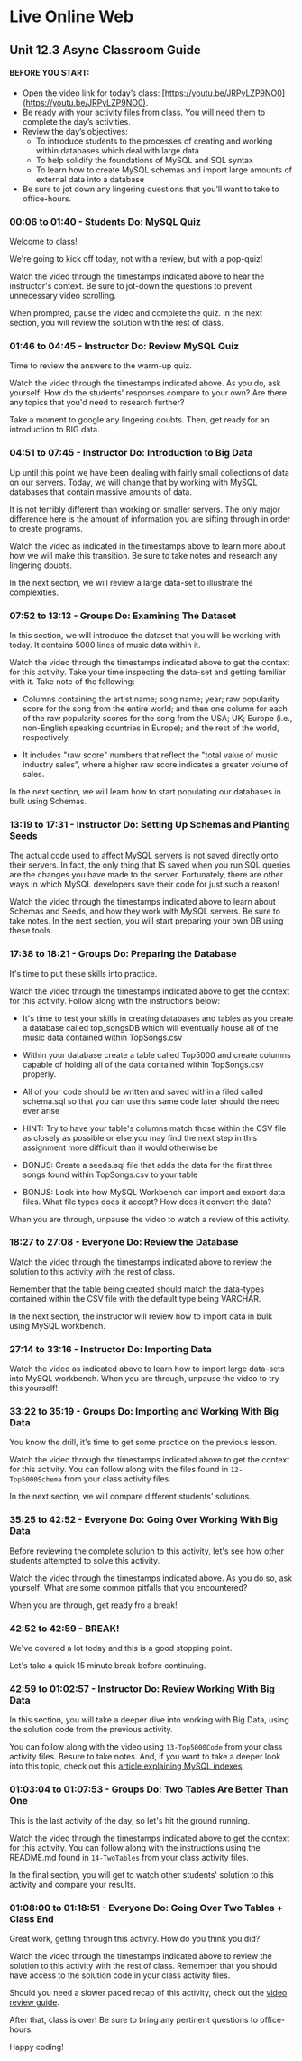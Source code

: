 # Live Online Web

## Unit 12.3 Async Classroom Guide

#### BEFORE YOU START:

 - Open the video link for today’s class: [https://youtu.be/JRPyLZP9NO0](https://youtu.be/JRPyLZP9NO0).
 - Be ready with your activity files from class. You will need them to complete the day’s activities.
 - Review the day’s objectives:
    - To introduce students to the processes of creating and working within databases which deal with large data
    - To help solidify the foundations of MySQL and SQL syntax
    - To learn how to create MySQL schemas and import large amounts of external data into a database
 - Be sure to jot down any lingering questions that you’ll want to take to office-hours.

### 00:06 to 01:40 - Students Do: MySQL Quiz

Welcome to class!

We're going to kick off today, not with a review, but with a pop-quiz!

Watch the video through the timestamps indicated above to hear the instructor's context. Be sure to jot-down the questions to prevent unnecessary video scrolling.

When prompted, pause the video and complete the quiz. In the next section, you will review the solution with the rest of class.

### 01:46 to 04:45 - Instructor Do: Review MySQL Quiz

Time to review the answers to the warm-up quiz.

Watch the video through the timestamps indicated above. As you do, ask yourself: How do the students' responses compare to your own? Are there any topics that you'd need to research further?

Take a moment to google any lingering doubts. Then, get ready for an introduction to BIG data.

### 04:51 to 07:45 - Instructor Do: Introduction to Big Data

Up until this point we have been dealing with fairly small collections of data on our servers. Today, we will change that by working with MySQL databases that contain massive amounts of data.

It is not terribly different than working on smaller servers. The only major difference here is the amount of information you are sifting through in order to create programs.

Watch the video as indicated in the timestamps above to learn more about how we will make this transition. Be sure to take notes and research any lingering doubts.

In the next section, we will review a large data-set to illustrate the complexities.

### 07:52 to 13:13 - Groups Do: Examining The Dataset

In this section, we will introduce the dataset that you will be working with today. It contains 5000 lines of music data within it.

Watch the video through the timestamps indicated above to get the context for this activity. Take your time inspecting the data-set and getting familiar with it. Take note of the following:

  - Columns containing the artist name; song name; year; raw popularity score for the song from the entire world; and then one column for each of the raw popularity scores for the song from the USA; UK; Europe (i.e., non-English speaking countries in Europe); and the rest of the world, respectively.

  - It includes "raw score" numbers that reflect the "total value of music industry sales", where a higher raw score indicates a greater volume of sales.

In the next section, we will learn how to start populating our databases in bulk using Schemas.

### 13:19 to 17:31 - Instructor Do: Setting Up Schemas and Planting Seeds

The actual code used to affect MySQL servers is not saved directly onto their servers. In fact, the only thing that IS saved when you run SQL queries are the changes you have made to the server. Fortunately, there are other ways in which MySQL developers save their code for just such a reason! 

Watch the video through the timestamps indicated above to learn about Schemas and Seeds, and how they work with MySQL servers. Be sure to take notes. In the next section, you will start preparing your own DB using these tools.

### 17:38 to 18:21 - Groups Do: Preparing the Database

It's time to put these skills into practice.

Watch the video through the timestamps indicated above to get the context for this activity. Follow along with the instructions below:

  - It's time to test your skills in creating databases and tables as you create a database called top_songsDB which will eventually house all of the music data contained within TopSongs.csv

  - Within your database create a table called Top5000 and create columns capable of holding all of the data contained within TopSongs.csv properly.

  - All of your code should be written and saved within a filed called schema.sql so that you can use this same code later should the need ever arise

  - HINT: Try to have your table's columns match those within the CSV file as closely as possible or else you may find the next step in this assignment more difficult than it would otherwise be

  - BONUS: Create a seeds.sql file that adds the data for the first three songs found within TopSongs.csv to your table

  - BONUS: Look into how MySQL Workbench can import and export data files. What file types does it accept? How does it convert the data?

When you are through, unpause the video to watch a review of this activity.

### 18:27 to 27:08 - Everyone Do: Review the Database

Watch the video through the timestamps indicated above to review the solution to this activity with the rest of class.

Remember that the table being created should match the data-types contained within the CSV file with the default type being VARCHAR.

In the next section, the instructor will review how to import data in bulk using MySQL workbench.

### 27:14 to 33:16 - Instructor Do: Importing Data

Watch the video as indicated above to learn how to import large data-sets into MySQL workbench. When you are through, unpause the video to try this yourself!

### 33:22 to 35:19 - Groups Do: Importing and Working With Big Data

You know the drill, it's time to get some practice on the previous lesson.

Watch the video through the timestamps indicated above to get the context for this activity. You can follow along with the files found in `12-Top5000Schema` from your class activity files.

In the next section, we will compare different students' solutions.

### 35:25 to 42:52 - Everyone Do: Going Over Working With Big Data 

Before reviewing the complete solution to this activity, let's see how other students attempted to solve this activity.

Watch the video through the timestamps indicated above. As you do so, ask yourself: What are some common pitfalls that you encountered?

When you are through, get ready fro a break!

### 42:52 to 42:59 - BREAK!

We've covered a lot today and this is a good stopping point. 

Let's take a quick 15 minute break before continuing.

### 42:59 to 01:02:57 - Instructor Do: Review Working With Big Data 

In this section, you will take a deeper dive into working with Big Data, using the solution code from the previous activity.

You can follow along with the video using `13-Top5000Code` from your class activity files. Besure to take notes. And, if you want to take a deeper look into this topic, check out this [article explaining MySQL indexes](https://atech.blog/viaduct/mysql-indexes-primer).

### 01:03:04 to 01:07:53 - Groups Do: Two Tables Are Better Than One

This is the last activity of the day, so let's hit the ground running.

Watch the video through the timestamps indicated above to get the context for this activity. You can follow along with the instructions using the README.md found in `14-TwoTables` from your class activity files.

In the final section, you will get to watch other students' solution to this activity and compare your results.

### 01:08:00 to 01:18:51 - Everyone Do: Going Over Two Tables + Class End

Great work, getting through this activity. How do you think you did?

Watch the video through the timestamps indicated above to review the solution to this activity with the rest of class. Remember that you should have access to the solution code in your class activity files.

Should you need a slower paced recap of this activity, check out the [video review guide](https://www.youtube.com/watch?v=CJDp8W9xIVU&list=PLgJ8UgkiorCncqIRVifiwiP7VoMpcCq0V&index=4&t=0s).

After that, class is over! Be sure to bring any pertinent questions to office-hours.

Happy coding!
